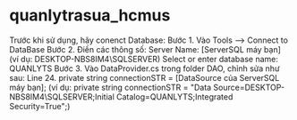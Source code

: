 # quanlytrasua_hcmus

Trước khi sử dụng, hãy conenct Database:
Bước 1. Vào Tools --> Connect to DataBase
Bước 2. Điền các thông số: 
          Server Name: [ServerSQL máy bạn] (ví dụ: DESKTOP-NBS8IM4\SQLSERVER)
          Select or enter database name: QUANLYTS
Bước 3. Vào DataProvider.cs trong folder DAO, chỉnh sửa như sau:
          Line 24. private string connectionSTR = [DataSource của ServerSQL máy bạn]; (ví dụ: private string connectionSTR = "Data Source=DESKTOP-NBS8IM4\\SQLSERVER;Initial Catalog=QUANLYTS;Integrated Security=True";)

